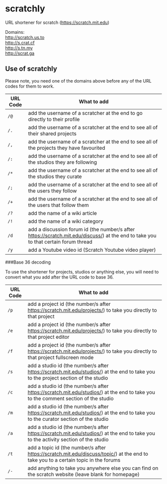 # scratchly

URL shortener for scratch (https://scratch.mit.edu)

Domains: <br>
http://scratch.us.to <br>
http://s.crat.cf <br>
http://s.tn.my <br>
http://scrat.ga <br>

## Use of scratchly

Please note, you need one of the domains above before any of the URL codes for them to work.

URL Code | What to add
------------ | -------------
`/@` | add the username of a scratcher at the end to go directly to their profile
`/.` | add the username of a scratcher at the end to see all of their shared projects
`/,` | add the username of a scratcher at the end to see all of the projects they have favourited
`/:` | add the username of a scratcher at the end to see all of the studios they are following
`/*` | add the username of a scratcher at the end to see all of the studios they curate
`/;` | add the username of a scratcher at the end to see all of the users they follow
`/+` | add the username of a scratcher at the end to see all of the users that follow them
`/?` | add the name of a wiki article
`/!` | add the name of a wiki category
`/d` | add a discussion forum id (the number/s after https://scratch.mit.edu/discuss/) at the end to take you to that certain forum thread
`/y` | add a Youtube video id (Scratch Youtube video player)


###Base 36 decoding

To use the shortener for projects, studios or anything else, you will need to convert what you add after the URL code to base 36.

URL Code | What to add
------------ | -------------
`/p` | add a project id (the number/s after https://scratch.mit.edu/projects/) to take you directly to that project
`/e` | add a project id (the number/s after https://scratch.mit.edu/projects/) to take you directly to that project editor
`/f` | add a project id (the number/s after https://scratch.mit.edu/projects/) to take you directly to that project fullscreen mode
`/s` | add a studio id (the number/s after https://scratch.mit.edu/studios/) at the end to take you to the project section of the studio
`/c` | add a studio id (the number/s after https://scratch.mit.edu/studios/) at the end to take you to the comment section of the studio
`/m` | add a studio id (the number/s after https://scratch.mit.edu/studios/) at the end to take you to the curator section of the studio
`/a` | add a studio id (the number/s after https://scratch.mit.edu/studios/) at the end to take you to the activity section of the studio
`/t` | add a topic id (the number/s after https://scratch.mit.edu/discuss/topic/) at the end to take you to a certain topic in the forums
`/-` | add anything to take you anywhere else you can find on the scratch website (leave blank for homepage)
